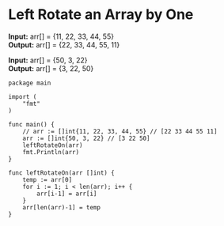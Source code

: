 # Left Rotate an Array by One

**Input:** arr[] = {11, 22, 33, 44, 55} </br>
**Output:** arr[] = {22, 33, 44, 55, 11}

**Input:** arr[] = {50, 3, 22} </br>
**Output:** arr[] = {3, 22, 50}
 
```
package main

import (
	"fmt"
)

func main() {
	// arr := []int{11, 22, 33, 44, 55} // [22 33 44 55 11]
	arr := []int{50, 3, 22} // [3 22 50]
	leftRotateOn(arr)
	fmt.Println(arr)
}

func leftRotateOn(arr []int) {
	temp := arr[0]
	for i := 1; i < len(arr); i++ {
		arr[i-1] = arr[i]
	}
	arr[len(arr)-1] = temp
}
```